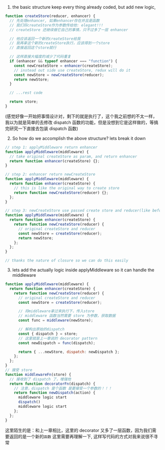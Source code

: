 1. the basic structure keep every thing already coded, but add new logic,

```js
function createStore(reducer, enhancer) {
  // 先处理enhancer, 如果enhancer存在并且是函数
  // 我们将createStore作为参数传给他: elegant!!!
  // createStore 还继续做它自己的事情，只不过多了一层 enhancer

  // 他应该返回一个新的createStore给我
  // 我再拿这个新的createStore执行，应该得到一个store
  // 直接返回这个store就行

  // 这样直接大幅度的减少了代码重复
  if (enhancer && typeof enhancer === "function") {
    const newCreateStore = enhancer(createStore);
    // instead out side use createStore, redux will do it
    const newStore = newCreateStore(reducer);
    return newStore;
  }

  // ...rest code

  return store;
}
```

(感觉好像一开始把事情设计对，剩下的就是执行了，这个我之前想的不太一样，我以为就是简单的去修改 dispatch 函数的功能，但是没想到它是这样做的，等搞完研究一下直接去包装 dispatch 函数)

2. So how do we accomplish the above structure?
   lets break it down

```js
// step 1: applyMiddleware return enhancer
function applyMiddleware(middleware) {
  // take original createStore as param, and return enhancer
  return function enhancer(createStore) {};
}

// step 2: enhancer return newCreateStore
function applyMiddleware(middleware) {
  return function enhancer(createStore) {
    // this is like the original way to create store
    return function newCreateStore(reducer) {};
  };
}

// step 3: newCreateStore use passed create store and reducer(like before) return new store(dispatch, getState, subscribe)
function applyMiddleware(middleware) {
  return function enhancer(createStore) {
    return function newCreateStore(reducer) {
      // original createStore and reducer
      const newStore = createStore(reducer);
      return newStore;
    };
  };
}

// thanks the nature of closure so we can do this easily
```

3. lets add the actually logic inside applyMiddleware so it can handle the middleware

```js
function applyMiddleware(middleware) {
  return function enhancer(createStore) {
    return function newCreateStore(reducer) {
      // original createStore and reducer
      const newStore = createStore(reducer);

      // 将middleware拿过来执行下，传入store
      // middleware 函数当然需要 store 为参数，获取数据
      const func = middleware(newStore);

      // 解构出原始的dispatch
      const { dispatch } = store;
      // 这里就是上一章说的 decorator pattern
      const newDispatch = func(dispatch);

      return { ...newStore, dispatch: newDispatch };
    };
  };
}
// 接受 store
function middlewareFn(store) {
  // 接收到了 dispatch 了，增强他
  return function decoratorFn(dispatch) {
    // 注意，dispatch 是个函数 是要接受一个参数的！！！
    return function newDispatch(action) {
      middleware logic start
      dispatch()
      middleware logic start
    };
  };
}
```

这里陌生的是：和上一章相比，这里的 decorator 又多了一层函数，因为我们需要返回的是一个新的`函数` 这里需要再理解一下, 这样写代码的方式对我来说很不寻常
